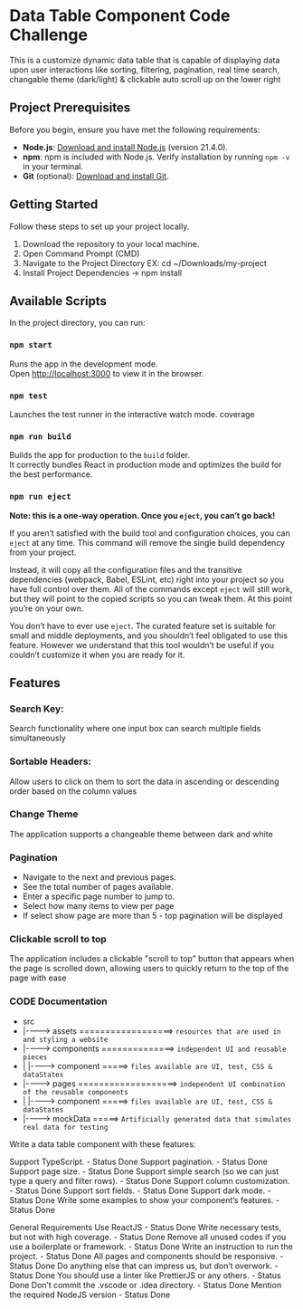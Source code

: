 # Data Table Component Code Challenge

This is a customize dynamic data table that is capable of displaying data upon user interactions like sorting, filtering, pagination, real time search, changable theme (dark/light) & clickable auto scroll up on the lower right

## Project Prerequisites

Before you begin, ensure you have met the following requirements:

- **Node.js**: [Download and install Node.js](https://nodejs.org/) (version 21.4.0).
- **npm**: npm is included with Node.js. Verify installation by running `npm -v` in your terminal.
- **Git** (optional): [Download and install Git](https://git-scm.com/).

## Getting Started

Follow these steps to set up your project locally.

1. Download the repository to your local machine.
2. Open Command Prompt (CMD)
3. Navigate to the Project Directory EX: cd ~/Downloads/my-project
4. Install Project Dependencies -> npm install

## Available Scripts

In the project directory, you can run:

### `npm start`

Runs the app in the development mode.\
Open [http://localhost:3000](http://localhost:3000) to view it in the browser.

### `npm test`

Launches the test runner in the interactive watch mode. coverage

### `npm run build`

Builds the app for production to the `build` folder.\
It correctly bundles React in production mode and optimizes the build for the best performance.

### `npm run eject`

**Note: this is a one-way operation. Once you `eject`, you can’t go back!**

If you aren’t satisfied with the build tool and configuration choices, you can `eject` at any time. This command will remove the single build dependency from your project.

Instead, it will copy all the configuration files and the transitive dependencies (webpack, Babel, ESLint, etc) right into your project so you have full control over them. All of the commands except `eject` will still work, but they will point to the copied scripts so you can tweak them. At this point you’re on your own.

You don’t have to ever use `eject`. The curated feature set is suitable for small and middle deployments, and you shouldn’t feel obligated to use this feature. However we understand that this tool wouldn’t be useful if you couldn’t customize it when you are ready for it.

## Features

### Search Key:

Search functionality where one input box can search multiple fields simultaneously

### Sortable Headers:

Allow users to click on them to sort the data in ascending or descending order based on the column values

### Change Theme

The application supports a changeable theme between dark and white

### Pagination

- Navigate to the next and previous pages.
- See the total number of pages available.
- Enter a specific page number to jump to.
- Select how many items to view per page
- If select show page are more than 5 - top pagination will be displayed

### Clickable scroll to top

The application includes a clickable "scroll to top" button that appears when the page is scrolled down, allowing users to quickly return to the top of the page with ease

### CODE Documentation

- src
- |----> assets ==================> `resources that are used in and styling a website`
- |----> components ==============> `independent UI and reusable pieces`
- | |----> component =====> `files available are UI, test, CSS & dataStates`
- |----> pages ===================> `independent UI combination of the reusable components`
- | |----> component =====> `files available are UI, test, CSS & dataStates`
- |----> mockData =====> `Artificially generated data that simulates real data for testing`


Write a data table component with these features:

Support TypeScript. - Status Done
Support pagination. - Status Done
Support page size. - Status Done
Support simple search (so we can just type a query and filter rows). - Status Done
Support column customization. - Status Done
Support sort fields. - Status Done
Support dark mode. - Status Done
Write some examples to show your component’s features. - Status Done

General Requirements
Use ReactJS - Status Done
Write necessary tests, but not with high coverage. - Status Done
Remove all unused codes if you use a boilerplate or framework. - Status Done
Write an instruction to run the project. - Status Done
All pages and components should be responsive. - Status Done
Do anything else that can impress us, but don’t overwork. - Status Done
You should use a linter like PrettierJS or any others. - Status Done
Don’t commit the .vscode or .idea directory. - Status Done
Mention the required NodeJS version - Status Done
